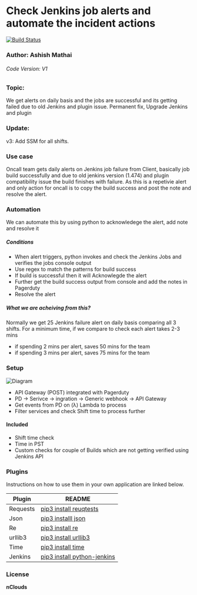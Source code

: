 # Check Jenkins job alerts and automate the incident actions
[![Build Status](https://travis-ci.org/joemccann/dillinger.svg?branch=master)](https://travis-ci.org/joemccann/dillinger)
### Author: Ashish Mathai
###### Code Version: V1
### Topic: 
We get alerts on daily basis and the jobs are successful and its getting     failed due to old Jenkins and plugin issue. Permanent fix, Upgrade Jenkins and plugin

###  Update:
v3: Add SSM for all shifts.

### Use case
Oncall team gets daily alerts on Jenkins job failure from Client, basically job build successfully and due to old jenkins version (1.474) and plugin compatibility issue the build finishes with failure.
As this is a repetivie alert and only action for oncall is to copy the build success and post the note and resolve the alert.

### Automation
We can automate this by using python to acknowledege the alert, add note and resolve it
##### Conditions
- When alert triggers, python invokes and check the Jenkins Jobs and verifies the jobs console output
- Use regex to match the patterns for build success
- If build is successful then it will Acknowlegde the alert
- Further get the build success output from console and add the notes in Pagerduty
- Resolve the alert

##### What we are acheiving from this?
Normally we get 25 Jenkins failure alert on daily basis comparing all 3 shifts.
For a minimum time, if we compare to check each alert takes 2-3 mins
- if spending 2 mins per alert, saves 50 mins for the team
- if spending 3 mins per alert, saves 75 mins for the team

### Setup 
![Diagram](https://app.cloudcraft.co/view/cf29adb3-a3af-44a3-a922-704f50a2b16f?key=KX8wDVkAQuoFOZZL8v25XA)

- API Gateway (POST) integrated with Pagerduty
- PD -> Serivce -> ingration -> Generic webhook -> API Gateway
- Get events from PD on (λ) Lambda to process
- Filter services and check Shift time to process further

#### Included
- Shift time check
- Time in PST
- Custom checks for couple of Builds which are not getting verified using Jenkins API

### Plugins
Instructions on how to use them in your own application are linked below.

| Plugin | README |
| ------ | ------ |
| Requests | [pip3 install reuqtests][l1] |
| Json | [pip3 installl json][l2] |
| Re | [pip3 install re][l3] |
| urllib3 | [pip3 install urllib3][l4] |
| Time | [pip3 install time][l5] |
| Jenkins | [pip3 install python-jenkins][l6] |


### License
**nClouds**

   [l1]: <https://pypi.org/project/requests/>
   [l2]: <https://pypi.org/project/jsons/>
   [l3]: <https://pypi.org/project/regex/>
   [l4]: <https://pypi.org/project/urllib3/>
   [l5]: <https://pypi.org/project/time/>
   [l6]: <https://pypi.org/project/python-jenkins/>